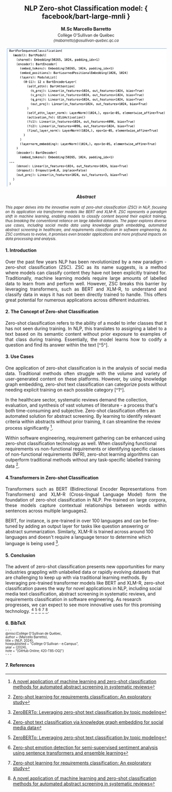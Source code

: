 <h2 style="text-align:center;">NLP Zero-shot Classification model: { facebook/bart-large-mnli }</h2>
<p style="text-align:center;"><strong>M.Sc Marcello Barretto</strong></p>
<p style="text-align:center; font-size: 0.9em; margin-top: -10px;">Collège O'Sullivan de Québec</p>
<p style="text-align:center;font-size: 0.8em; margin-top: -10px;font-style:italic;">{mabarretto}@osullivan-quebec.qc.ca</p>

![Zero Shot Classification Model](../Images/03_zero_shot_classification_420-T85-OQ.png)

<h4 style="text-align:center; font-weight:bold;font-style:italic;">Abstract</h4>
<p style="text-align:justify; font-size:0.8em; font-style:italic;">This paper delves into the innovative realm of zero-shot classification (ZSC) in NLP, focusing on its application via transformer models like BERT and XLM-R. ZSC represents a paradigm shift in machine learning, enabling models to classify content beyond their explicit training, thus breaking the conventional reliance on large labelled datasets. The paper explores diverse use cases, including social media data using knowledge graph embedding, automated abstract screening in healthcare, and requirements classification in software engineering. As ZSC continues to evolve, it promises even broader applications and more profound impacts on data processing and analysis.</p>

#### 1. Introduction

<p style="text-align:justify;font-size;">Over the past few years NLP has been revolutionized by a new paradigm - zero-shot classification (ZSC). ZSC as its name suggests, is a method where models can classify content they have not been explicitly trained for. Traditionally, machine learning models require large amounts of labelled data to learn from and perform well. However, ZSC breaks this barrier by leveraging transformers, such as BERT and XLM-R, to understand and classify data in ways it has not been directly trained to handle. This offers great potential for numerous applications across different industries.</p>


#### 2. The Concept of Zero-shot Classification

<p style="text-align:justify; font-size;">Zero-shot classification refers to the ability of a model to infer classes that it has not seen during training. In NLP, this translates to assigning a label to a text based on its semantic content without prior exposure to examples of that class during training. Essentially, the model learns how to codify a question and find its answer within the text [^5^].</p>

#### 3. Use Cases

<p style="text-align:justify; font-size;">One application of zero-shot classification is in the analysis of social media data. Traditional methods often struggle with the volume and variety of user-generated content on these platforms. However, by using knowledge graph embedding, zero-shot text classification can categorize posts without needing explicit training on each possible category [^1^].

In the healthcare sector, systematic reviews demand the collection, evaluation, and synthesis of vast volumes of literature - a process that's both time-consuming and subjective. Zero-shot classification offers an automated solution for abstract screening. By learning to identify relevant criteria within abstracts without prior training, it can streamline the review process significantly [^5^].

Within software engineering, requirement gathering can be enhanced using zero-shot classification technology as well. When classifying functional requirements vs non-functional requirements or identifying specific classes of non-functional requirements (NFR), zero-shot learning algorithms can outperform traditional methods without any task-specific labelled training data [^4^].</p>


#### 4.Transformers in Zero-shot Classification

<p style="text-align:justify; font-size;">Transformers such as BERT (Bidirectional Encoder Representations from Transformers) and XLM-R (Cross-lingual Language Model) form the foundation of zero-shot classification in NLP. Pre-trained on large corpora, these models capture contextual relationships between words within sentences across multiple languages2.

BERT, for instance, is pre-trained in over 100 languages and can be fine-tuned by adding an output layer for tasks like question answering or abstract summarization. Similarly, XLM-R is trained across around 100 languages and doesn't require a language tensor to determine which language is being used [^2^].</p>


#### 5. Conclusion

The advent of zero-shot classification presents new opportunities for many industries grappling with unlabelled data or rapidly evolving datasets that are challenging to keep up with via traditional learning methods. By leveraging pre-trained transformer models like BERT and XLM-R, zero-shot classification paves the way for novel applications in NLP, including social media text classification, abstract screening in systematic reviews, and requirements classification in software engineering. As research progresses, we can expect to see more innovative uses for this promising technology. [^1^] [^2^] [^3^] [^4^] [^5^].

#### 6. BibTeX

<p style="font-size: 0.7em; margin-top: -10px;">
- - - </p>

<p style="font-size: 0.7em; margin-top: -10px;">
@misc{Collège O'Sullivan de Québec,</p>
<p style="font-size: 0.7em; margin-top: -10px;">
  author = {Marcello Barretto},</p>
<p style="font-size: 0.7em; margin-top: -10px;">
  title = {NLP, 2024},</p>
<p style="font-size: 0.7em; margin-top: -10px;">
  howpublished = "Collège O'Sullivan - e.Campus",</p>
<p style="font-size: 0.7em; margin-top: -10px;">
  year = {2024},</p>
<p style="font-size: 0.7em; margin-top: -10px;">
  note = "[GitHub Online; 420-T85-OQ]"}</p>

<p style="font-size: 0.7em; margin-top: -10px;">
- - - </p>

#### 7. References

[^1^]: [Zero-shot text classification via knowledge graph embedding for social media data](https://ieeexplore.ieee.org/abstract/document/9466939/)
[^2^]: [ZeroBERTo: Leveraging zero-shot text classification by topic modeling](https://link.springer.com/chapter/10.1007/978-3-030-98305-5_12)
[^3^]: [Zero-shot emotion detection for semi-supervised sentiment analysis using sentence transformers and ensemble learning](https://www.mdpi.com/2076-3417/12/17/8662)
[^4^]: [Zero-shot learning for requirements classification: An exploratory study](https://www.sciencedirect.com/science/article/pii/S0950584923000563)
[^5^]: [A novel application of machine learning and zero-shot classification methods for automated abstract screening in systematic reviews](https://www.sciencedirect.com/science/article/pii/S2772662223000024)






